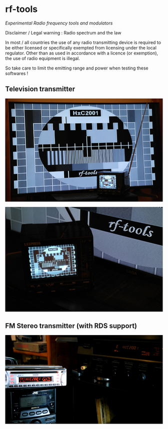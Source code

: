 # rf-tools

*Experimental Radio frequency tools and modulators*

Disclaimer / Legal warning : Radio spectrum and the law

In most / all countries the use of any radio transmitting device is required to be
either licensed or specifically exempted from licensing under the local regulator.
Other than as used in accordance with a licence (or exemption), the use of radio 
equipment is illegal.

So take care to limit the emitting range and power when testing these softwares !

## Television transmitter

![TV broadcast](/doc/imgs/tv-broadcast-1.jpg?raw=true "TV broadcast")

![TV broadcast](/doc/imgs/tv-broadcast-2.jpg?raw=true "TV broadcast")

## FM Stereo transmitter (with RDS support)

![FM broadcast](/doc/imgs/fm-rds-broadcast.jpg?raw=true "FM broadcast")


